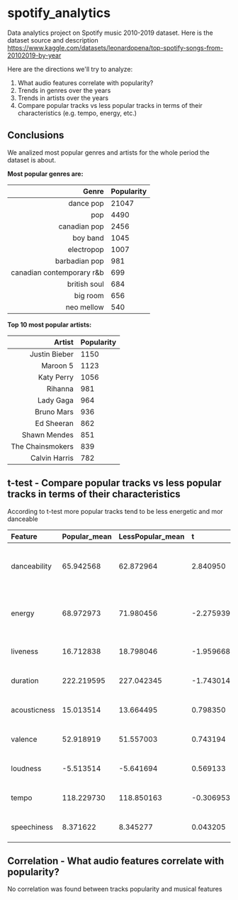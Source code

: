 # spotify_analytics
Data analytics project on Spotify music 2010-2019 dataset. Here is the dataset source and description https://www.kaggle.com/datasets/leonardopena/top-spotify-songs-from-20102019-by-year

Here are the directions we'll try to analyze:
1. What audio features correlate with popularity? 
2. Trends in genres over the years 
3. Trends in artists over the years 
4. Compare popular tracks vs less popular tracks in terms of their characteristics (e.g. tempo, energy, etc.)

## Conclusions

We analized most popular genres and artists for the whole period the dataset is about. 

**Most popular genres are:**

| Genre | Popularity |
|------:|:-----------|
| dance pop | 21047 |
| pop | 4490 |
| canadian pop | 2456 |
| boy band | 1045 |
| electropop | 1007 |
| barbadian pop | 981 |
| canadian contemporary r&b | 699 |
| british soul | 684 |
| big room | 656 |
| neo mellow | 540 |

**Top 10 most popular artists:**

| Artist | Popularity |
|------:|:-----------|
| Justin Bieber | 1150 |
| Maroon 5 | 1123 |
| Katy Perry | 1056 |
| Rihanna | 981 |
| Lady Gaga | 964 |
| Bruno Mars | 936 |
| Ed Sheeran | 862 |
| Shawn Mendes | 851 |
| The Chainsmokers | 839 |
| Calvin Harris | 782 |

## t-test - Compare popular tracks vs less popular tracks in terms of their characteristics

According to t-test more popular tracks tend to be less energetic and mor danceable

| Feature       | Popular_mean | LessPopular_mean | t         | p         | Conclusion                                 |
|:-------------|:-------------|:-----------------|:----------|:----------|:--------------------------------------------|
| danceability | 65.942568    | 62.872964        | 2.840950  | 0.004652  | Significant: Feature is more inherent to popular |
| energy       | 68.972973    | 71.980456        | -2.275939 | 0.023203  | Significant: Feature is less inherent to popular |
| liveness     | 16.712838    | 18.798046        | -1.959668 | 0.050496  | Not statistically strong                    |
| duration     | 222.219595   | 227.042345       | -1.743014 | 0.081852  | Not statistically strong                    |
| acousticness | 15.013514    | 13.664495        | 0.798350  | 0.424983  | Not statistically strong                    |
| valence      | 52.918919    | 51.557003        | 0.743194  | 0.457655  | Not statistically strong                    |
| loudness     | -5.513514    | -5.641694        | 0.569133  | 0.569570  | Not statistically strong                    |
| tempo        | 118.229730   | 118.850163       | -0.306953 | 0.758985  | Not statistically strong                    |
| speechiness  | 8.371622     | 8.345277         | 0.043205  | 0.965552  | Not statistically strong                    |


## Correlation - What audio features correlate with popularity?

No correlation was found between tracks popularity and musical features